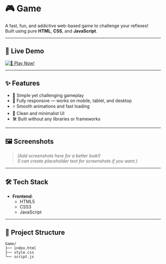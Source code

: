 # 🎮 Game

A fast, fun, and addictive web-based game to challenge your reflexes!  
Built using pure **HTML**, **CSS**, and **JavaScript**.

---

## 🚀 Live Demo

 [![🚀 Play Now!](https://img.shields.io/badge/🚀-Play%20Now!-0a84ff?style=for-the-badge&logo=gamepad&logoColor=white)](https://lokendra-111.github.io/Game/)

---

## ✨ Features

- 🎯 Simple yet challenging gameplay
- 📱 Fully responsive — works on mobile, tablet, and desktop
- ⚡ Smooth animations and fast loading
- 🎨 Clean and minimalist UI
- 🛠️ Built without any libraries or frameworks

---

## 🖼️ Screenshots

> *(Add screenshots here for a better look!)*  
> *(I can create placeholder text for screenshots if you want.)*

---

## 🛠️ Tech Stack

- **Frontend**:
  - HTML5
  - CSS3
  - JavaScript

---

## 📂 Project Structure

```plaintext
Game/
├── index.html
├── style.css
└── script.js

